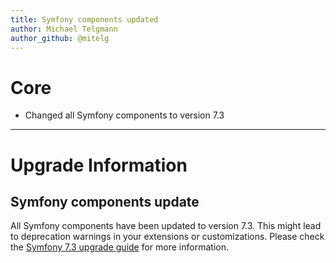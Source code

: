 ```yaml
---
title: Symfony components updated
author: Michael Telgmann
author_github: @mitelg
---
```


# Core

* Changed all Symfony components to version 7.3

___

# Upgrade Information

## Symfony components update
All Symfony components have been updated to version 7.3.
This might lead to deprecation warnings in your extensions or customizations.
Please check the [Symfony 7.3 upgrade guide](https://github.com/symfony/symfony/blob/v7.3.1/UPGRADE-7.3.md) for more information.
